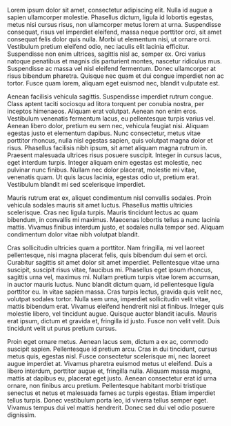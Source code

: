 Lorem ipsum dolor sit amet, 
consectetur adipiscing elit. 
Nulla id augue a sapien ullamcorper molestie. Phasellus dictum, ligula id lobortis egestas, metus nisi cursus risus, non ullamcorper metus lorem at urna. Suspendisse consequat, risus vel imperdiet eleifend, massa neque porttitor orci, sit amet consequat felis dolor quis nulla. Morbi ut elementum nisi, ut ornare orci. Vestibulum pretium eleifend odio, nec iaculis elit lacinia efficitur. Suspendisse non enim ultrices, sagittis nisl ac, semper ex. Orci varius natoque penatibus et magnis dis parturient montes, nascetur ridiculus mus. Suspendisse ac massa vel nisl eleifend fermentum. Donec ullamcorper at risus bibendum pharetra. Quisque nec quam et dui congue imperdiet non ac tortor. Fusce quam lorem, aliquam eget euismod nec, blandit vulputate est.

Aenean facilisis vehicula sagittis. Suspendisse imperdiet rutrum congue. Class aptent taciti sociosqu ad litora torquent per conubia nostra, per inceptos himenaeos. Aliquam erat volutpat. Aenean non enim eros. Vestibulum venenatis fermentum lacus, eu pellentesque turpis varius vel. Aenean libero dolor, pretium eu sem nec, vehicula feugiat nisi. Aliquam egestas justo et elementum dapibus. Nunc consectetur, metus vitae porttitor rhoncus, nulla nisl egestas sapien, quis volutpat magna dolor et risus. Phasellus facilisis nibh ipsum, sit amet aliquam magna rutrum in. Praesent malesuada ultrices risus posuere suscipit. Integer in cursus lacus, eget interdum turpis. Integer aliquam enim egestas est molestie, nec pulvinar nunc finibus. Nullam nec dolor placerat, molestie mi vitae, venenatis quam. Ut quis lacus lacinia, egestas odio ut, pretium erat. Vestibulum blandit mi sed scelerisque imperdiet.

Mauris rutrum erat ex, aliquet condimentum nisl convallis sodales. Proin vehicula sodales mauris sit amet luctus. Phasellus mattis ultricies scelerisque. Cras nec ligula turpis. Mauris tincidunt lectus ac quam bibendum, in convallis mi maximus. Maecenas lobortis tellus a nunc lacinia mattis. Vivamus finibus interdum justo, et sodales nulla tempor sed. Aliquam condimentum dolor vitae nibh volutpat blandit.

Cras sollicitudin ultricies quam a porttitor. Nam fringilla, mi vel laoreet pellentesque, nisi magna placerat felis, quis bibendum dui sem et orci. Curabitur sagittis sit amet dolor sit amet imperdiet. Pellentesque vitae urna suscipit, suscipit risus vitae, faucibus mi. Phasellus eget ipsum rhoncus, sagittis urna vel, maximus mi. Nullam pretium turpis vitae lorem accumsan, in auctor mauris luctus. Nunc blandit dictum quam, id pellentesque ligula porttitor eu. In vitae sapien massa. Cras turpis lectus, gravida quis velit nec, volutpat sodales tortor. Nulla sem urna, imperdiet sollicitudin velit vitae, mattis bibendum erat. Vivamus eleifend hendrerit nisi at finibus. Integer quis molestie libero, vel tincidunt augue. Quisque auctor blandit iaculis. Mauris erat ipsum, dictum et gravida et, fringilla id justo. Fusce non velit velit. Duis tincidunt velit ut purus pretium cursus.

Proin eget ornare metus. Aenean lacus sem, dictum a ex ac, commodo suscipit sapien. Pellentesque id pretium arcu. Cras in dui tincidunt, cursus metus quis, egestas nisl. Fusce consectetur scelerisque mi, nec laoreet augue imperdiet at. Vivamus pharetra euismod metus ut eleifend. Duis a libero interdum, porttitor augue et, fringilla nulla. Aliquam massa magna, mattis at dapibus eu, placerat eget justo. Aenean consectetur erat id urna ornare, non finibus arcu pretium. Pellentesque habitant morbi tristique senectus et netus et malesuada fames ac turpis egestas. Etiam imperdiet tellus turpis. Donec vestibulum porta leo, id viverra tellus semper eget. Vivamus tempus dui vel mattis hendrerit. Donec sed dui vel odio posuere dignissim.